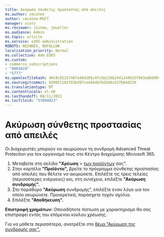 ```yaml
---
title: Ακύρωση σύνθετης προστασίας από απειλές
ms.author: cmcatee
author: cmcatee-MSFT
manager: scotv
ms.reviewer: jkinma, jmueller
ms.audience: Admin
ms.topic: article
ms.service: o365-administration
ROBOTS: NOINDEX, NOFOLLOW
localization_priority: Normal
ms.collection: Adm_O365
ms.custom:
- commerce_subscriptions
- "9003019"
- "5777"
ms.openlocfilehash: 48c8c82257467a484205c4fcbb218b2441244915f943ed8d984c9d41767c676d
ms.sourcegitcommit: 920051182781bd97ce4d4d6fbd268cb37b84d239
ms.translationtype: MT
ms.contentlocale: el-GR
ms.lasthandoff: 08/11/2021
ms.locfileid: "57894023"
---
```

# <a name="cancel-advanced-threat-protection"></a>Ακύρωση σύνθετης προστασίας από απειλές

Οι διαχειριστές μπορούν να ακυρώσουν τη συνδρομή Advanced Threat Protection για τον οργανισμό τους στο Κέντρο διαχείρισης Microsoft 365.

1. Μεταβείτε στη σελίδα **"Χρέωση**  >  [των προϊόντων](https://go.microsoft.com/fwlink/p/?linkid=842054) σας".
2. Στην καρτέλα **"Προϊόντα",** βρείτε το πρόγραμμα σύνθετης προστασίας από απειλές που θέλετε να ακυρώσετε. Επιλέξτε τις τρεις τελείες (περισσότερες ενέργειες) και, στη συνέχεια, επιλέξτε **"Ακύρωση συνδρομής".**
3. Στο παράθυρο **"Ακύρωση** συνδρομής", επιλέξτε έναν λόγο για τον οποίο ακυρώνετε. Προαιρετικά, παράσχετε τυχόν σχόλια.
4. Επιλέξτε **"Αποθήκευση".**

**Επιστροφή χρημάτων:** Οποιαδήποτε πίστωση με χαρακτηρισμό θα σας επιστραφεί εντός του επόμενου κύκλου χρέωσης.

Για να μάθετε περισσότερα, ανατρέξτε στο [θέμα "Ακύρωση της συνδρομής σας".](https://docs.microsoft.com/microsoft-365/commerce/subscriptions/cancel-your-subscription)